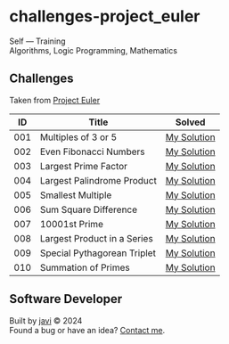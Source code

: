 # challenges-project_euler
Self ― Training  
Algorithms, Logic Programming, Mathematics
## Challenges
Taken from [Project Euler](https://projecteuler.net/)

|ID|Title|Solved|
|----|----|----|
|001|Multiples of 3 or 5|[My Solution](./0x00/src/challenges/Chall001.java)|
|002|Even Fibonacci Numbers|[My Solution](./0x00/src/challenges/Chall002.java)|
|003|Largest Prime Factor|[My Solution](./0x00/src/challenges/Chall003.java)|
|004|Largest Palindrome Product|[My Solution](./0x00/src/challenges/Chall004.java)|
|005|Smallest Multiple|[My Solution](./0x00/src/challenges/Chall005.java)|
|006|Sum Square Difference|[My Solution](./0x00/src/challenges/Chall006.java)|
|007|10001st Prime|[My Solution](./0x00/src/challenges/Chall007.java)|
|008|Largest Product in a Series|[My Solution](./0x00/src/challenges/Chall008.java)|
|009|Special Pythagorean Triplet|[My Solution](./0x00/src/challenges/Chall009.java)|
|010|Summation of Primes|[My Solution](./0x00/src/challenges/Chall010.java)|

## Software Developer
Built by [javi](https://github.com/javierandres-dev/) :copyright: 2024  
Found a bug or have an idea? [Contact me](https://www.linkedin.com/in/javierandres-dev/).
